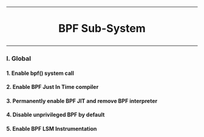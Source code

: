 ------------------------------------------------------------------------------------------------------------------------------------------
# <p align='center'> BPF Sub-System </p>
------------------------------------------------------------------------------------------------------------------------------------------
### I. Global
#### 1. Enable bpf() system call

#### 2. Enable BPF Just In Time compiler

#### 3. Permanently enable BPF JIT and remove BPF interpreter

#### 4. Disable unprivileged BPF by default

#### 5. Enable BPF LSM Instrumentation
